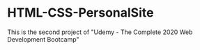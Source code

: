 # HTML-CSS-PersonalSite
This is the second project of "Udemy - The Complete 2020 Web Development Bootcamp"
